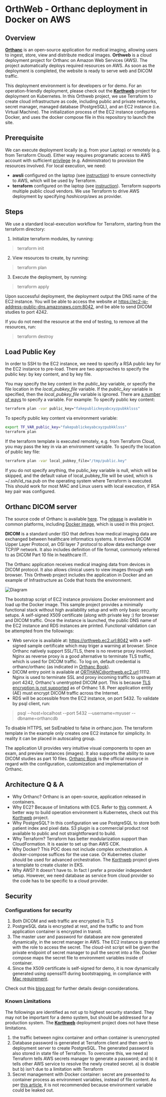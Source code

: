 # OrthWeb - Orthanc deployment in Docker on AWS

## Overview
**[Orthanc](https://www.orthanc-server.com/)** is an open-source application for medical imaging, allowing users to ingest, store, view and distribute medical images. **Orthweb** is a cloud deployment project for Orthanc on Amazon Web Services (AWS). The project automatically deploys required resources on AWS. As soon as the deployment is completed, the website is ready to serve web and DICOM traffic.

This deployment environment is for developers or for demo. For an operation-friendly deployment, please check out the **[Korthweb](https://github.com/digihunch/korthweb)** project for deployment on Kubernetes. In this Orthweb project, we use Terraform to create cloud infrastructure as code, including public and private networks, secret manager, managed database (PostgreSQL), and an EC2 instance (i.e. Virtual Machine). The initialization process of the EC2 instance configures Docker, and uses the docker compose file in this repository to launch the site.

## Prerequisite
We can execute deployment locally (e.g. from your Laptop) or remotely (e.g. from Terraform Cloud). Either way requires programatic access to AWS account with sufficient [privilege](https://www.terraform.io/docs/cloud/users-teams-organizations/permissions.html) (e.g. Administrator) to provision the resources involved. For local execution, we need: 
* **awsli** configured on the laptop (see [instruction](https://docs.aws.amazon.com/cli/latest/userguide/cli-chap-configure.html)) to ensure connectivity to AWS, which will be used by Terraform.
* **terraform** configured on the laptop (see [instruction](https://learn.hashicorp.com/tutorials/terraform/install-cli)). Terraform supports multiple public cloud vendors. We use Terraform to drive AWS deployment by specifying *hashicorp/aws* as provider.

## Steps

We use a standard local-execution workflow for Terraform, starting from the terraform directory:

1. Initialize terraform modules, by running:
> terraform init
2. View resources to create, by running:
> terraform plan
3. Execute the deployment, by running:
> terraform apply

Upon successful deployment, the deployment output the DNS name of the EC2 instance. You will be able to access the website at https://ec2-ip-address-public-dns.amazonaws.com:8042, and be able to send DICOM studies to port 4242.

If you do not need the resource at the end of testing, to remove all the resources, run:
> terraform destroy

## Load Public Key
In order to SSH to the EC2 instance, we need to specify a RSA public key for the EC2 instance to pre-load. There are two approaches to specify the public key: by key content, and by key file.

You may specify the key content in the *public_key* variable, or specify the file location in the *local_pubkey_file* variable. If the *public_key* variable is specified, then the *local_pubkey_file* variable is ignored. There are [a number of ways](https://www.terraform.io/docs/language/values/variables.html#assigning-values-to-root-module-variables) to specify a variable. For example:
To specify public key content:
```sh
terraform plan -var public_key="fakepublickeyabcxyzpubkklsss"
```
To specify public key content via environment variable:
```sh
export TF_VAR_public_key="fakepublickeyabcxyzpubkklsss"
terraform plan
```
If the terraform template is executed remotely, e.g. from Terraform Cloud, you may pass the key in via an environment variable. 
To specify the location of public key file:
```sh
terraform plan -var local_pubkey_file="/tmp/public.key"
```
If you do not specify anything, the public_key variable is null, which will be skipped, and the default value of local_pubkey_file will be used, which is  ~/.ssh/id_rsa.pub on the operating system where Terraform is executed. This should work for most MAC and Linux users with local execution, if RSA key pair was configured. 

## Orthanc DICOM server

The source code of Orthanc is available [here](https://hg.orthanc-server.com/). The [release](https://www.orthanc-server.com/download.php) is available in common platforms, including [Docker image](https://hub.docker.com/u/jodogne/), which is used in this project.

**DICOM** is a standard under ISO that defines how medical imaging data are exchanged between healthcare informatics systems. It involves DICOM Upper Layer Protocol, an OSI layer 7 protocol to allow data exchange over TCP/IP network. It also includes definition of file format, commonly referred to as DICOM Part 10 file in healthcare IT.

The Orthanc application receives medical imaging data from devices in DICOM protocol. It also allows clinical users to view images through web browser. This Orthweb project includes the application in Docker and an example of Infrastructure as Code that hosts the environment.

![Diagram](resources/Orthweb.png)

The bootstrap script of EC2 instance provisions Docker environment and load up the Docker image. This sample project provides a minimally functional stack without high availability setup and with only basic security setups. A self-signed X509 certificate (along with private key :) for browser and DICOM traffic.  Once the instance is launched, the public DNS name of the EC2 instance and RDS instances are printed. Functional validation can be attempted from the followings:

* Web service is available at: https://orthweb.ec2.url:8042 with a self-signed sample certificate which may triger a warning at browser. Since Orthanc natively support SSL/TLS, there is no reverse proxy involved. Nginx as reverse proxy is a good alternative to terminate TLS traffic, which is used for DICOM traffic. To log on, default credential is orthanc/orthanc (as indicated in [Orthanc Book](https://book.orthanc-server.com/index.html)). 
* DICOM entry point is available at ORTHANC@orthweb.ec2.url:11112. Nginx is used to terminate SSL and proxy incoming traffic to upstream at port 4242, Orthanc's unentrypted DICOM port. This is because [TLS encryption is not supported](https://book.orthanc-server.com/faq/security.html) as of Orthanc 1.8. Peer application entity (AE) must encrypt DICOM traffic across the Internet.
* RDS will be accessible from the EC2 instance, on port 5432. To validate by psql client, run:
>psql --host=localhost --port 5432 --username=myuser --dbname=orthancdb

To disable HTTPS, set SslEnabled to false in orthanc.json. The terraform template in the example only creates one EC2 instance for simplicity. In reality it can be placed in autoscaling group.
 
The application UI provides very intuitive visual components to open an exam, and preview instances (images). It also supports the ability to save DICOM studies as part 10 files. [Orthanc Book](https://book.orthanc-server.com/index.html) is the official resource in regard with the configuration, customization and implementation of Orthanc. 

## Architecture Q & A

* Why Orthanc? Orthanc is an open-source, application released in containers.
* Why EC2? Because of limitations with ECS. Refer to [this](https://github.com/digihunch/orthweb/issues/1#issuecomment-852669561) comment. A better way to build operation environment is Kubernetes, check out this [Korthweb](https://github.com/digihunch/korthweb) project.
* Why PostgreSQL? In this configuration we use PostgreSQL to store both patient index and pixel data. S3 plugin is a commercial product not available to public and not straightforward to build.
* Why Terraform? Terraform has better modularization support than CloudFormation. It is easier to set up than AWS CDK.
* Why Docker? This POC does not include complex orchestration. A docker-compose suffices for the use case. Or Kubernetes cluster should be used for advanced orchestration. The [Korthweb](https://github.com/digihunch/korthweb) project gives a template to create cluster in EKS.
* Why AWS? It doesn't have to. In fact I prefer a provider independent setup. However, we need database as service from cloud provider so the code has to be specific to a cloud provider.

## Security

### Configurations for security
1. Both DICOM and web traffic are encrypted in TLS
2. PostgreSQL data is encrypted at rest, and the traffic to and from application container is encrypted in transit.
3. The master user and password for database are now generated dynamically, in the secret manager in AWS. The EC2 instance is granted with the role to access the secret. The cloud-init script will be given the private endpoint of secret manager to pull the secret into a file. Docker compose maps the secret file to environment variables inside of container.
4. Since the X509 certificate is self-signed for demo, it is now dynamically generated using openssl11 during bootstrapping, in compliance with [Mac requirement](https://support.apple.com/en-us/HT210176).

Check out this [blog post](https://www.digihunch.com/2021/05/secure-web-application-deployment/) for further details design considerations.

### Known Limitations
The followings are identified as not up to highest security standard. They may not be important for a demo system, but should be addressed for a production system. The **[Korthweb](https://github.com/digihunch/korthweb)** deployment project does not have these limitations.
1. the traffic between nginx container and orthan container is unencrypted
2. Database password is generated at Terraform client and then sent to deployment server to create PostgreSQL. The generated password is also stored in state file of Terraform. To overcome this, we need a) Terraform tells AWS secrets manager to generate a password; and b) it tells other AWS service to resolve the newly created secret. a) is doable but b) isn't due to a limitation with Terraform
3. Secret management with Docker container: secret are presented to container process as environment variables, instead of file content. As per [this article](https://techbeacon.com/devops/how-keep-your-container-secrets-secure), it is not recommended because environment variable could be leaked out.
